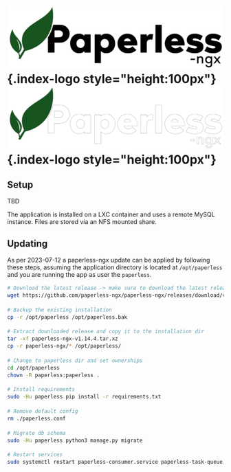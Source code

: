 # ![image](../assets/logos/paperless-dark.svg#only-light){.index-logo style="height:100px"} ![image](../assets/logos/paperless-light.svg#only-dark){.index-logo style="height:100px"}

## Setup
TBD

The application is installed on a LXC container and uses a remote MySQL instance. Files are stored via an NFS mounted share.

## Updating
As per 2023-07-12 a paperless-ngx update can be applied by following these steps, assuming the application directory is located at `/opt/paperless` and you are running the app as user the `paperless`.


```bash
# Download the latest release -> make sure to download the latest release
wget https://github.com/paperless-ngx/paperless-ngx/releases/download/v1.14.4/paperless-ngx-v1.14.4.tar.xz

# Backup the existing installation
cp -r /opt/paperless /opt/paperless.bak

# Extract downloaded release and copy it to the installation dir
tar -xf paperless-ngx-v1.14.4.tar.xz
cp -r paperless-ngx/* /opt/paperless/

# Change to paperless dir and set ownerships
cd /opt/paperless
chown -R paperless:paperless .

# Install requirements
sudo -Hu paperless pip install -r requirements.txt

# Remove default config
rm ./paperless.conf

# Migrate db schema
sudo -Hu paperless python3 manage.py migrate

# Restart services
sudo systemctl restart paperless-consumer.service paperless-task-queue.service paperless-scheduler.service paperless-webserver.service
```
